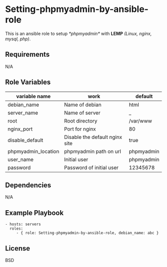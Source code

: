 Setting-phpmyadmin-by-ansible-role
==================================
This is an ansible role to setup *\*phpmyadmin\** with **LEMP** *(Linux, nginx, mysql, php)*.

Requirements
------------
N/A

Role Variables
--------------


| variable name | work | default |
| ------------- | --- | --- |
| debian_name   | Name of debian | html |
| server_name   | Name of server | _ |
| root          | Root directory | /var/www |
| nginx_port    | Port for nginx | 80 |
| disable_default | Disable the default nginx site | true |
| phpmyadmin_location | phpmyadmin path on url | phpmyadmin |
| user_name | Initial user | phpmyadmin |
| password | Password of initial user | 12345678 |



Dependencies
------------
N/A

Example Playbook
----------------
    - hosts: servers
      roles: 
         - { role: Setting-phpmyadmin-by-ansible-role, debian_name: abc }

License
-------
BSD
